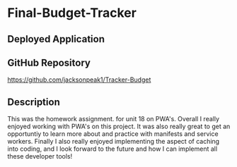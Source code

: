 # Final-Budget-Tracker

## Deployed Application



## GitHub Repository

https://github.com/jacksonpeak1/Tracker-Budget

## Description

This was the homework assignment. for unit 18 on PWA's. Overall I really enjoyed working with PWA's on this project. It was also really great to get an opportuntiy to learn more about and practice with manifests and service workers. Finally I also really enjoyed implementing the aspect of caching into coding, and I look forward to the future and how I can implement all these developer tools!

